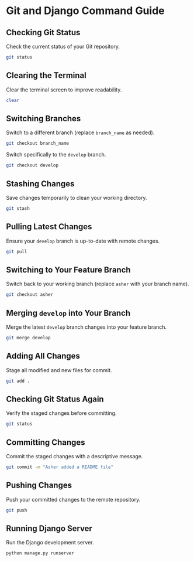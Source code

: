 # Git and Django Command Guide

## Checking Git Status
Check the current status of your Git repository.
```sh
git status
```

## Clearing the Terminal
Clear the terminal screen to improve readability.
```sh
clear
```

## Switching Branches
Switch to a different branch (replace `branch_name` as needed).
```sh
git checkout branch_name
```

Switch specifically to the `develop` branch.
```sh
git checkout develop
```

## Stashing Changes
Save changes temporarily to clean your working directory.
```sh
git stash
```

## Pulling Latest Changes
Ensure your `develop` branch is up-to-date with remote changes.
```sh
git pull
```

## Switching to Your Feature Branch
Switch back to your working branch (replace `asher` with your branch name).
```sh
git checkout asher
```

## Merging `develop` into Your Branch
Merge the latest `develop` branch changes into your feature branch.
```sh
git merge develop
```

## Adding All Changes
Stage all modified and new files for commit.
```sh
git add .
```

## Checking Git Status Again
Verify the staged changes before committing.
```sh
git status
```

## Committing Changes
Commit the staged changes with a descriptive message.
```sh
git commit -m "Asher added a README file"
```

## Pushing Changes
Push your committed changes to the remote repository.
```sh
git push
```

## Running Django Server
Run the Django development server.
```sh
python manage.py runserver
```
